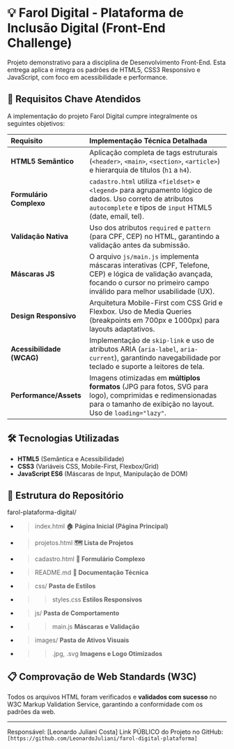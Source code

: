 # 💡 Farol Digital - Plataforma de Inclusão Digital (Front-End Challenge)

Projeto demonstrativo para a disciplina de Desenvolvimento Front-End. Esta entrega aplica e integra os padrões de HTML5, CSS3 Responsivo e JavaScript, com foco em acessibilidade e performance.

## 🎯 Requisitos Chave Atendidos

A implementação do projeto Farol Digital cumpre integralmente os seguintes objetivos:

| Requisito | Implementação Técnica Detalhada |
| :--- | :--- |
| **HTML5 Semântico** | Aplicação completa de tags estruturais (`<header>`, `<main>`, `<section>`, `<article>`) e hierarquia de títulos (`h1` a `h4`). |
| **Formulário Complexo** | `cadastro.html` utiliza `<fieldset>` e `<legend>` para agrupamento lógico de dados. Uso correto de atributos `autocomplete` e tipos de `input` HTML5 (date, email, tel). |
| **Validação Nativa** | Uso dos atributos `required` e `pattern` (para CPF, CEP) no HTML, garantindo a validação antes da submissão. |
| **Máscaras JS** | O arquivo `js/main.js` implementa máscaras interativas (CPF, Telefone, CEP) e lógica de validação avançada, focando o cursor no primeiro campo inválido para melhor usabilidade (UX). |
| **Design Responsivo** | Arquitetura Mobile-First com CSS Grid e Flexbox. Uso de Media Queries (breakpoints em 700px e 1000px) para layouts adaptativos. |
| **Acessibilidade (WCAG)** | Implementação de `skip-link` e uso de atributos ARIA (`aria-label`, `aria-current`), garantindo navegabilidade por teclado e suporte a leitores de tela. |
| **Performance/Assets** | Imagens otimizadas em **múltiplos formatos** (JPG para fotos, SVG para logo), comprimidas e redimensionadas para o tamanho de exibição no layout. Uso de `loading="lazy"`. |

## 🛠️ Tecnologias Utilizadas
* **HTML5** (Semântica e Acessibilidade)
* **CSS3** (Variáveis CSS, Mobile-First, Flexbox/Grid)
* **JavaScript ES6** (Máscaras de Input, Manipulação de DOM)

## 📂 Estrutura do Repositório

farol-plataforma-digital/
* > index.html               **🏠 Página Inicial (Página Principal)**
* > projetos.html            **🗺️ Lista de Projetos**
* > cadastro.html            **📝 Formulário Complexo**
* > README.md                **📖 Documentação Técnica**
* >css/                     **Pasta de Estilos**
* >> styles.css           **Estilos Responsivos**
* > js/                      **Pasta de Comportamento**
* >> main.js              **Máscaras e Validação**
* > images/                  **Pasta de Ativos Visuais**
* >> .jpg, .svg         **Imagens e Logo Otimizados**

## 📋 Comprovação de Web Standards (W3C)

Todos os arquivos HTML foram verificados e **validados com sucesso** no W3C Markup Validation Service, garantindo a conformidade com os padrões da web.

---
Responsável: [Leonardo Juliani Costa]
Link PÚBLICO do Projeto no GitHub: `[https://github.com/LeonardoJuliani/farol-digital-plataforma]`
